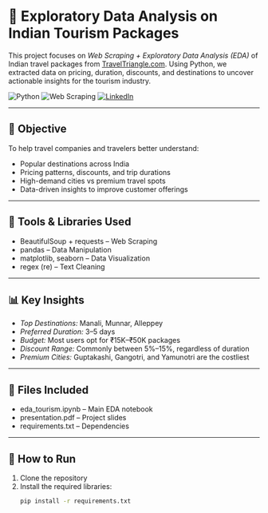 # 🧳 Exploratory Data Analysis on Indian Tourism Packages

This project focuses on *Web Scraping + Exploratory Data Analysis (EDA)* of Indian travel packages from [TravelTriangle.com](https://traveltriangle.com/tour-packages/india). Using Python, we extracted data on pricing, duration, discounts, and destinations to uncover actionable insights for the tourism industry.

![Python](https://img.shields.io/badge/Python-EDA-blue)
![Web Scraping](https://img.shields.io/badge/WebScraping-BeautifulSoup-yellowgreen)
[![LinkedIn](https://img.shields.io/badge/Connect-Keerthi%20Jyoshna-blue?logo=linkedin)](https://www.linkedin.com/in/keerthi-jyoshna/)


---

## 📌 Objective

To help travel companies and travelers better understand:
- Popular destinations across India
- Pricing patterns, discounts, and trip durations
- High-demand cities vs premium travel spots
- Data-driven insights to improve customer offerings

---

## 🔧 Tools & Libraries Used

- BeautifulSoup + requests – Web Scraping  
- pandas – Data Manipulation  
- matplotlib, seaborn – Data Visualization  
- regex (re) – Text Cleaning  

---

## 📊 Key Insights

- *Top Destinations:* Manali, Munnar, Alleppey  
- *Preferred Duration:* 3–5 days  
- *Budget:* Most users opt for ₹15K–₹50K packages  
- *Discount Range:* Commonly between 5%–15%, regardless of duration  
- *Premium Cities:* Guptakashi, Gangotri, and Yamunotri are the costliest

---

## 📁 Files Included

- eda_tourism.ipynb – Main EDA notebook  
- presentation.pdf – Project slides  
- requirements.txt – Dependencies

---

## 🚀 How to Run

1. Clone the repository  
2. Install the required libraries:
   ```bash
   pip install -r requirements.txt
